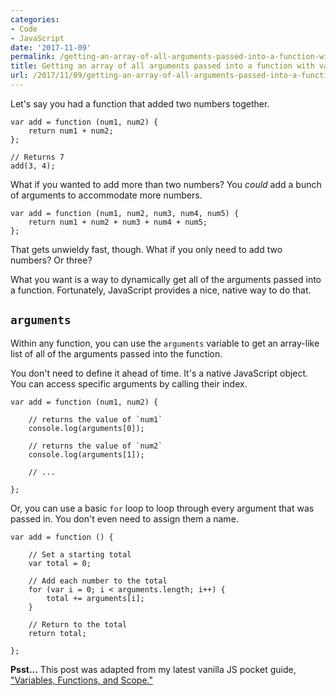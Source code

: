 ```yaml
---
categories:
- Code
- JavaScript
date: '2017-11-09'
permalink: /getting-an-array-of-all-arguments-passed-into-a-function-with-vanilla-javascript/
title: Getting an array of all arguments passed into a function with vanilla JavaScript
url: /2017/11/09/getting-an-array-of-all-arguments-passed-into-a-function-with-vanilla-javascript
---
```


Let's say you had a function that added two numbers together.

```lang-js
var add = function (num1, num2) {
    return num1 + num2;
};

// Returns 7
add(3, 4);
```

What if you wanted to add more than two numbers? You *could* add a bunch of arguments to accommodate more numbers.

```lang-js
var add = function (num1, num2, num3, num4, num5) {
    return num1 + num2 + num3 + num4 + num5;
};
```

That gets unwieldy fast, though. What if you only need to add two numbers? Or three?

What you want is a way to dynamically get all of the arguments passed into a function. Fortunately, JavaScript provides a nice, native way to do that.

## `arguments`

Within any function, you can use the `arguments` variable to get an array-like list of all of the arguments passed into the function.

You don't need to define it ahead of time. It's a native JavaScript object. You can access specific arguments by calling their index.

```lang-javascript
var add = function (num1, num2) {

	// returns the value of `num1`
	console.log(arguments[0]);

	// returns the value of `num2`
	console.log(arguments[1]);

	// ...

};
```

Or, you can use a basic `for` loop to loop through every argument that was passed in. You don't even need to assign them a name.

```lang-javascript
var add = function () {

	// Set a starting total
	var total = 0;

	// Add each number to the total
	for (var i = 0; i < arguments.length; i++) {
		total += arguments[i];
	}

	// Return to the total
	return total;

};
```

**Psst...** This post was adapted from my latest vanilla JS pocket guide, ["Variables, Functions, and Scope."](/guides/variables-functions-and-scope/)